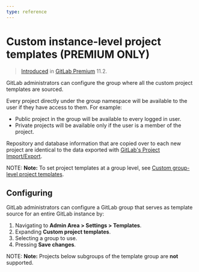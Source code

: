 ```yaml
---
type: reference
---
```


# Custom instance-level project templates **(PREMIUM ONLY)**

> [Introduced](https://gitlab.com/gitlab-org/gitlab/issues/6860) in [GitLab Premium](https://about.gitlab.com/pricing/) 11.2.

GitLab administrators can configure the group where all the custom project
templates are sourced.

Every project directly under the group namespace will be
available to the user if they have access to them. For example:

- Public project in the group will be available to every logged in user.
- Private projects will be available only if the user is a member of the project.

Repository and database information that are copied over to each new project are
identical to the data exported with
[GitLab's Project Import/Export](../project/settings/import_export.md).

NOTE: **Note:**
To set project templates at a group level,
see [Custom group-level project templates](../group/custom_project_templates.md).

## Configuring

GitLab administrators can configure a GitLab group that serves as template
source for an entire GitLab instance by:

1. Navigating to **Admin Area > Settings > Templates**.
1. Expanding **Custom project templates**.
1. Selecting a group to use.
1. Pressing **Save changes**.

NOTE: **Note:**
Projects below subgroups of the template group are **not** supported.

<!-- ## Troubleshooting

Include any troubleshooting steps that you can foresee. If you know beforehand what issues
one might have when setting this up, or when something is changed, or on upgrading, it's
important to describe those, too. Think of things that may go wrong and include them here.
This is important to minimize requests for support, and to avoid doc comments with
questions that you know someone might ask.

Each scenario can be a third-level heading, e.g. `### Getting error message X`.
If you have none to add when creating a doc, leave this section in place
but commented out to help encourage others to add to it in the future. -->
